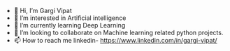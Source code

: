 - 👋 Hi, I’m Gargi Vipat
- 👀 I’m interested in Artificial intelligence
- 🌱 I’m currently learning Deep Learning
- 💞️ I’m looking to collaborate on Machine learning related python projects.
- 📫 How to reach me linkedin- https://www.linkedin.com/in/gargi-vipat/
<!---
gargi-09/gargi-09 is a ✨ special ✨ repository because its `README.md` (this file) appears on your GitHub profile.
You can click the Preview link to take a look at your changes.
--->
